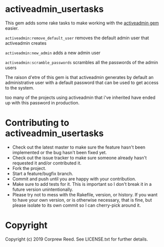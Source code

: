 # activeadmin_usertasks

This gem adds some rake tasks to make working with the [activeadmin gem](https://github.com/activeadmin) easier.

`activeadmin:remove_default_user` removes the default admin user that activeadmin creates

`activeadmin:new_admin` adds a new admin user

`activeadmin:scramble_passwords` scrambles all the passwords of the admin users

The raison d'etre of this gem is that activeadmin generates by default an administrative user with a default password that can be used to get access to the system.

too many of the projects using activeadmin that i've inherited have ended up with this password in production.


# Contributing to activeadmin_usertasks
 
* Check out the latest master to make sure the feature hasn't been implemented or the bug hasn't been fixed yet.
* Check out the issue tracker to make sure someone already hasn't requested it and/or contributed it.
* Fork the project.
* Start a feature/bugfix branch.
* Commit and push until you are happy with your contribution.
* Make sure to add tests for it. This is important so I don't break it in a future version unintentionally.
* Please try not to mess with the Rakefile, version, or history. If you want to have your own version, or is otherwise necessary, that is fine, but please isolate to its own commit so I can cherry-pick around it.

# Copyright

Copyright (c) 2019 Corprew Reed. See LICENSE.txt for further details.

